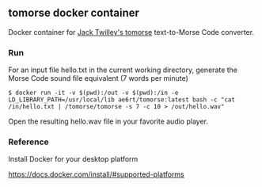 ## tomorse docker container

Docker container for [Jack Twilley's tomorse](https://github.com/mathuin/tomorse) text-to-Morse Code converter.

### Run

For an input file hello.txt in the current working directory, generate the Morse Code sound file equivalent (7 words per minute)

```
$ docker run -it -v $(pwd):/out -v $(pwd):/in -e LD_LIBRARY_PATH=/usr/local/lib ae6rt/tomorse:latest bash -c "cat /in/hello.txt | /tomorse/tomorse -s 7 -c 10 > /out/hello.wav"
```

Open the resulting hello.wav file in your favorite audio player.

### Reference

Install Docker for your desktop platform

https://docs.docker.com/install/#supported-platforms
